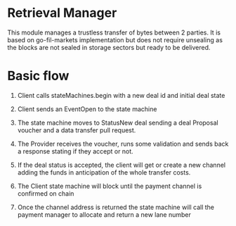 # Retrieval Manager

This module manages a trustless transfer of bytes between 2 parties. It is based on go-fil-markets implementation
but does not require unsealing as the blocks are not sealed in storage sectors but ready to be delivered.


# Basic flow

1. Client calls stateMachines.begin with a new deal id and initial deal state

2. Client sends an EventOpen to the state machine 

3. The state machine moves to StatusNew deal sending a deal Proposal voucher and a data transfer pull request.

4. The Provider receives the voucher, runs some validation and sends back a response stating if they accept or not.

5. If the deal status is accepted, the client will get or create a new channel adding the funds in anticipation of the whole transfer costs.

6. The Client state machine will block until the payment channel is confirmed on chain

7. Once the channel address is returned the state machine will call the payment manager to allocate and return a new lane number


